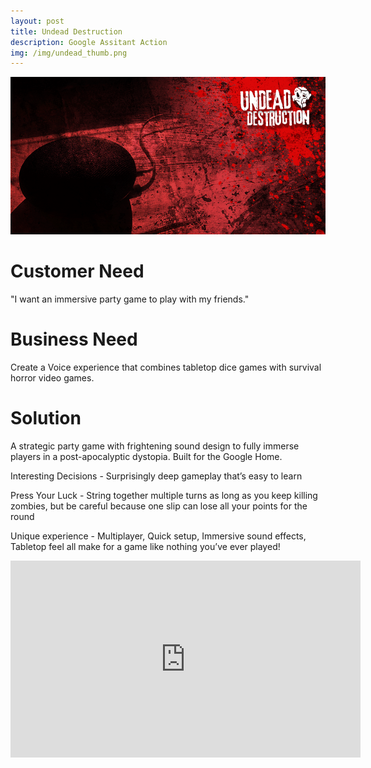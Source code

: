 ```yaml
---
layout: post
title: Undead Destruction
description: Google Assitant Action
img: /img/undead_thumb.png
---
```


<img class="img_scale" src="/img/undead_cover.png"/>

# Customer Need
"I want an immersive party game to play with my friends."

# Business Need
Create a Voice experience that combines tabletop dice games with survival horror video games.

# Solution
A strategic party game with frightening sound design to fully immerse players in a post-apocalyptic dystopia. Built for the Google Home.

Interesting Decisions - Surprisingly deep gameplay that’s easy to learn

Press Your Luck - String together multiple turns as long as you keep killing zombies, but be careful because one slip can lose all your points for the round

Unique experience - Multiplayer, Quick setup, Immersive sound effects, Tabletop feel all make for a game like nothing you’ve ever played!

<iframe width="560" height="315" src="https://www.youtube.com/embed/ErsQL1hyQdY" frameborder="0" allow="accelerometer; autoplay; encrypted-media; gyroscope; picture-in-picture" allowfullscreen=""></iframe>



